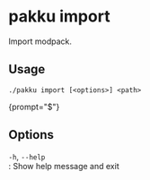 # pakku import

Import modpack.

## Usage

```
./pakku import [<options>] <path>
```
{prompt="$"}

## Options

`-h`, `--help`                                        
: Show help message and exit
